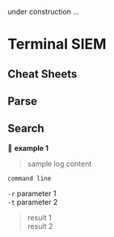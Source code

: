 under construction ...

# **Terminal SIEM**

## **Cheat Sheets**

## Parse

## Search
:bookmark:  **example 1**

> sample log content

``` 
command line
```
`-r` parameter 1\
`-t` parameter 2
> result 1\
> result 2
